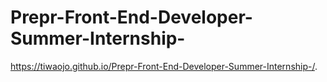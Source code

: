 # Prepr-Front-End-Developer-Summer-Internship-
https://tiwaojo.github.io/Prepr-Front-End-Developer-Summer-Internship-/.
